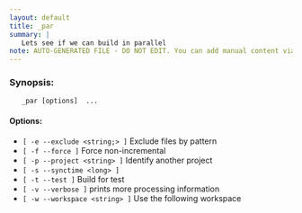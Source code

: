 ```yaml
---
layout: default
title: _par
summary: |
   Lets see if we can build in parallel
note: AUTO-GENERATED FILE - DO NOT EDIT. You can add manual content via same filename in _ext sub-folder. 
---
```


### Synopsis: 
	   _par [options]  ...


#### Options: 
- `[ -e --exclude <string;> ]` Exclude files by pattern
- `[ -f --force ]` Force non-incremental
- `[ -p --project <string> ]` Identify another project
- `[ -s --synctime <long> ]` 
- `[ -t --test ]` Build for test
- `[ -v --verbose ]` prints more processing information
- `[ -w --workspace <string> ]` Use the following workspace

